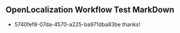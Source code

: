 ## OpenLocalization Workflow Test MarkDown
* 5740fef8-07da-4570-a225-ba971dba83be thanks!

<!--HONumber=Aug16_HO5-->


